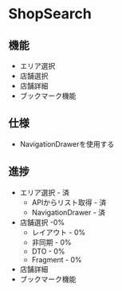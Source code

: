 # ShopSearch

## 機能
* エリア選択
* 店舗選択
* 店舗詳細
* ブックマーク機能

## 仕様
* NavigationDrawerを使用する

## 進捗
* エリア選択 - 済
  * APIからリスト取得 - 済
  * NavigationDrawer - 済
* 店舗選択 -0%
  * レイアウト - 0%
  * 非同期 - 0%
  * DTO - 0%
  * Fragment - 0%
* 店舗詳細
* ブックマーク機能
